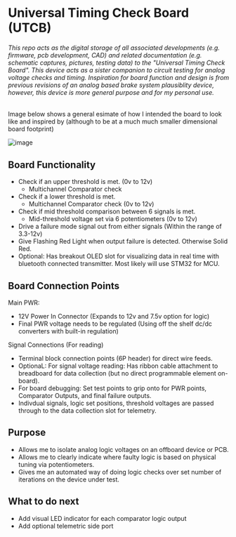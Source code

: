 # Universal Timing Check Board (UTCB)
###### This repo acts as the digital storage of all associated developments (e.g. firmware, pcb development, CAD) and related documentation (e.g. schematic captures, pictures, testing data) to the "Universal Timing Check Board". This device acts as a sister companion to circuit testing for analog voltage checks and timing. Inspiration for board function and design is from previous revisions of an analog based brake system plausiblity device, however, this device is more general purpose and for my personal use. 


Image below shows a general esimate of how I intended the board to look like and inspired by (although to be at a much much smaller dimensional board footprint)

![image](https://user-images.githubusercontent.com/126422709/221457139-57d0c613-f147-428f-b165-ee71c0b4f5a0.png)

## Board Functionality
- Check if an upper threshold is met. (0v to 12v)
    - Multichannel Comparator check
- Check if a lower threshold is met.
    - Multichannel Comparator check (0v to 12v)
- Check if mid threshold comparison between 6 signals is met. 
    - Mid-threshold voltage set via 6 potentiometers (0v to 12v)
- Drive a failure mode signal out from either signals (Within the range of 3.3-12v)
- Give Flashing Red Light when output failure is detected. Otherwise Solid Red.
- Optional: Has breakout OLED slot for visualizing data in real time with bluetooth connected transmitter. Most likely will use STM32 for MCU. 
    
## Board Connection Points

Main PWR: 
- 12V Power In Connector (Expands to 12v and 7.5v option for logic) 
- Final PWR voltage needs to be regulated (Using off the shelf dc/dc converters with built-in regulation)

Signal Connections (For reading)
- Terminal block connection points (6P header) for direct wire feeds. 
- OptionaL: For signal voltage reading: Has ribbon cable attachment to breadboard for data collection (but no direct programmable element on-board). 
- For board debugging: Set test points to grip onto for PWR points, Comparator Outputs, and final failure outputs. 
- Indivdual signals, logic set positions, threshold voltages are passed through to the data collection slot for telemetry. 

## Purpose

- Allows me to isolate analog logic voltages on an offboard device or PCB. 
- Allows me to clearly indicate where faulty logic is based on physical tuning via potentiometers. 
- Gives me an automated way of doing logic checks over set number of iterations on the device under test. 

## What to do next
- Add visual LED indicator for each comparator logic output
- Add optional telemetric side port

